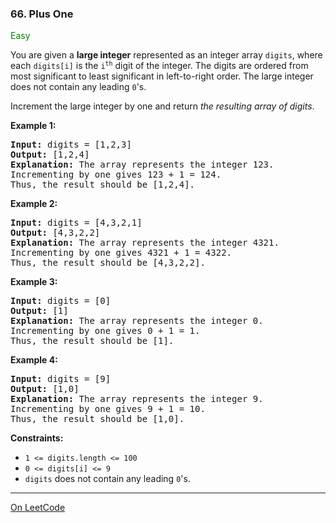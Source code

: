### 66. Plus One

<span style="color:green">Easy</span>

You are given a __large integer__ represented as an integer array `digits`, 
where each `digits[i]` is the <code>i<sup>th</sup></code> digit of 
the integer. The digits are ordered from most significant to least 
significant in left-to-right order. 
The large integer does not contain any leading `0`'s.

Increment the large integer by one and return 
_the resulting array of digits_.

__Example 1:__
<pre>
<b>Input:</b> digits = [1,2,3]
<b>Output:</b> [1,2,4]
<b>Explanation:</b> The array represents the integer 123.
Incrementing by one gives 123 + 1 = 124.
Thus, the result should be [1,2,4].
</pre>

__Example 2:__
<pre>
<b>Input:</b> digits = [4,3,2,1]
<b>Output:</b> [4,3,2,2]
<b>Explanation:</b> The array represents the integer 4321.
Incrementing by one gives 4321 + 1 = 4322.
Thus, the result should be [4,3,2,2].
</pre>

__Example 3:__
<pre>
<b>Input:</b> digits = [0]
<b>Output:</b> [1]
<b>Explanation:</b> The array represents the integer 0.
Incrementing by one gives 0 + 1 = 1.
Thus, the result should be [1].
</pre>

__Example 4:__
<pre>
<b>Input:</b> digits = [9]
<b>Output:</b> [1,0]
<b>Explanation:</b> The array represents the integer 9.
Incrementing by one gives 9 + 1 = 10.
Thus, the result should be [1,0].
</pre>

__Constraints:__
* `1 <= digits.length <= 100`
* `0 <= digits[i] <= 9`
* `digits` does not contain any leading `0`'s.

---

[On LeetCode](https://leetcode.com/problems/plus-one/)
